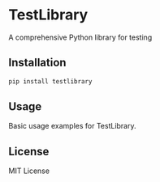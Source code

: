 # TestLibrary

A comprehensive Python library for testing

## Installation

```bash
pip install testlibrary
```

## Usage

Basic usage examples for TestLibrary.

## License

MIT License
